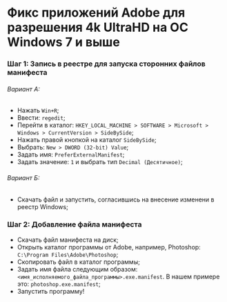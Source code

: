 # Фикс приложений Adobe для разрешения 4k UltraHD на ОС Windows 7 и выше

### Шаг 1: Запись в реестре для запуска сторонних файлов манифеста

###### *Вариант А:*
- Нажать `Win+R`;
- Ввести: `regedit`;
- Перейти в каталог: `HKEY_LOCAL_MACHINE > SOFTWARE > Microsoft > Windows > CurrentVersion > SideBySide`;
- Нажать правой кнопкой на каталог `SideBySide`;
- Выбрать: `New > DWORD (32-bit) Value`;
- Задать имя: `PreferExternalManifest`;
- Задать значение: `1` и выбрать тип `Decimal (Десятичное)`;

###### *Вариант Б:*
- Скачать файл и запустить, согласившись на внесение изменени в реестр Windows;


### Шаг 2: Добавление файла манифеста

- Скачать файл манифеста на диск;
- Открыть каталог программы от Adobe, например, Photoshop: `C:\Program Files\Adobe\Photoshop`;
- Скопировать файл в каталог программы;
- Задать имя файла следующим образом: `<имя_исполняемого_файла_программы>.exe.manifest`. В нашем примере это: `photoshop.exe.manifest`;
- Запустить программу!
